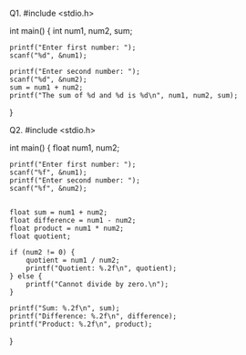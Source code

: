 Q1.
#include <stdio.h>

int main() {
    int num1, num2, sum;
    
    printf("Enter first number: ");
    scanf("%d", &num1);

    printf("Enter second number: ");
    scanf("%d", &num2);
    sum = num1 + num2;
    printf("The sum of %d and %d is %d\n", num1, num2, sum);
}

Q2.
#include <stdio.h>

int main() {
    float num1, num2;
    
    printf("Enter first number: ");
    scanf("%f", &num1);
    printf("Enter second number: ");
    scanf("%f", &num2);

    
    float sum = num1 + num2;
    float difference = num1 - num2;
    float product = num1 * num2;
    float quotient;

    if (num2 != 0) {
        quotient = num1 / num2;
        printf("Quotient: %.2f\n", quotient);
    } else {
        printf("Cannot divide by zero.\n");
    }

    printf("Sum: %.2f\n", sum);
    printf("Difference: %.2f\n", difference);
    printf("Product: %.2f\n", product);
    
}
